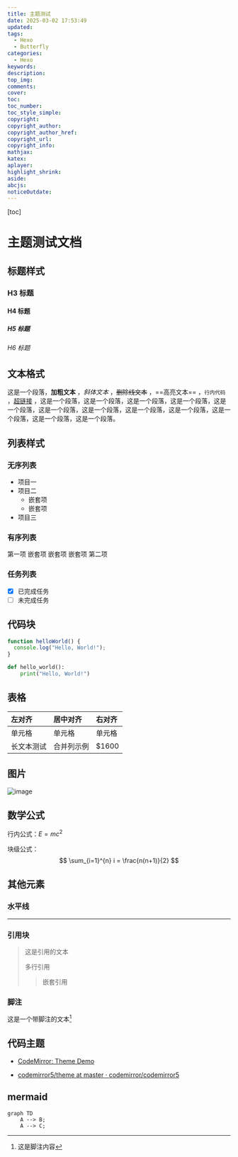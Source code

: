 ```yaml
---
title: 主题测试
date: 2025-03-02 17:53:49
updated:
tags:
  - Hexo
  - Butterfly
categories:
  - Hexo
keywords:
description:
top_img:
comments:
cover:
toc:
toc_number:
toc_style_simple:
copyright:
copyright_author:
copyright_author_href:
copyright_url:
copyright_info:
mathjax:
katex:
aplayer:
highlight_shrink:
aside:
abcjs:
noticeOutdate:
---
```


[toc]

# 主题测试文档

## 标题样式

### H3 标题

#### H4 标题

##### H5 标题

###### H6 标题

## 文本格式

这是一个段落，**加粗文本** ，*斜体文本*  ，~~删除线文本~~  ，==高亮文本==  ，`行内代码`  ，[超链接](https://typora.io)  ，这是一个段落，这是一个段落，这是一个段落，这是一个段落，这是一个段落，这是一个段落，这是一个段落，这是一个段落，这是一个段落，这是一个段落，这是一个段落，这是一个段落。

## 列表样式

### 无序列表

- 项目一
- 项目二
    - 嵌套项
    - 嵌套项
- 项目三

### 有序列表

第一项
    嵌套项
        嵌套项
            嵌套项
第二项

### 任务列表

- [x] 已完成任务
- [ ] 未完成任务

## 代码块

```javascript
function helloWorld() {
  console.log("Hello, World!");
}
```

```python
def hello_world():
    print("Hello, World!")
```

## 表格

| 左对齐     | 居中对齐   | 右对齐 |
| :--------- | :--------- | :----- |
| 单元格     | 单元格     | 单元格 |
| 长文本测试 | 合并列示例 | $1600  |

## 图片

![image](https://codemirror.net/5/doc/logo.png)

## 数学公式

行内公式：$E = mc^2$

块级公式：
$$
\sum_{i=1}^{n} i = \frac{n(n+1)}{2}
$$

## 其他元素

### 水平线

---

### 引用块

> 这是引用的文本  
>
> 多行引用  
>
> > 嵌套引用 

### 脚注

这是一个带脚注的文本[^1]

[^1]: 这是脚注内容

## 代码主题

- [CodeMirror: Theme Demo](https://codemirror.net/5/demo/theme.html#ambiance)

- [codemirror5/theme at master · codemirror/codemirror5](https://github.com/codemirror/codemirror5/tree/master/theme)

## mermaid

```mermaid
graph TD
    A --> B;
    A --> C;
```